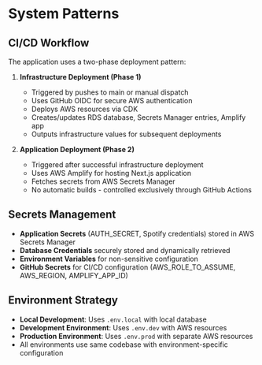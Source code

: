 # System Patterns

## CI/CD Workflow

The application uses a two-phase deployment pattern:

1. **Infrastructure Deployment (Phase 1)**
   - Triggered by pushes to main or manual dispatch
   - Uses GitHub OIDC for secure AWS authentication
   - Deploys AWS resources via CDK
   - Creates/updates RDS database, Secrets Manager entries, Amplify app
   - Outputs infrastructure values for subsequent deployments

2. **Application Deployment (Phase 2)**
   - Triggered after successful infrastructure deployment
   - Uses AWS Amplify for hosting Next.js application
   - Fetches secrets from AWS Secrets Manager
   - No automatic builds - controlled exclusively through GitHub Actions

## Secrets Management

- **Application Secrets** (AUTH_SECRET, Spotify credentials) stored in AWS Secrets Manager
- **Database Credentials** securely stored and dynamically retrieved
- **Environment Variables** for non-sensitive configuration
- **GitHub Secrets** for CI/CD configuration (AWS_ROLE_TO_ASSUME, AWS_REGION, AMPLIFY_APP_ID)

## Environment Strategy

- **Local Development**: Uses `.env.local` with local database
- **Development Environment**: Uses `.env.dev` with AWS resources
- **Production Environment**: Uses `.env.prod` with separate AWS resources
- All environments use same codebase with environment-specific configuration
